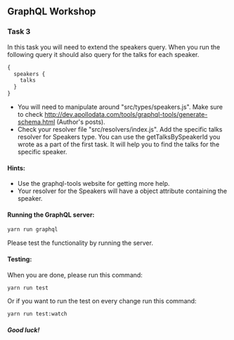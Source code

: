 ## GraphQL Workshop

### Task 3
In this task you will need to extend the speakers query. When you run the following query it should also query for the talks for each speaker.

```javascript
{
  speakers {
    talks
  }
}
```

- You will need to manipulate around "src/types/speakers.js". Make sure to check http://dev.apollodata.com/tools/graphql-tools/generate-schema.html (Author's posts).
- Check your resolver file "src/resolvers/index.js". Add the specific talks resolver for Speakers type. You can use the getTalksBySpeakerId you wrote as a part of the first task. It will help you to find the talks for the specific speaker.

#### Hints:
- Use the graphql-tools website for getting more help.
- Your resolver for the Speakers will have a object attribute containing the speaker.

#### Running the GraphQL server:
```bash
yarn run graphql
```
Please test the functionality by running the server.

#### Testing:
When you are done, please run this command:

```bash
yarn run test
```

Or if you want to run the test on every change run this command:

```bash
yarn run test:watch
```

##### Good luck!
